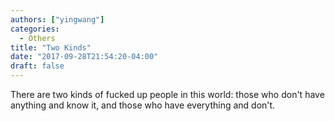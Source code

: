 ```yaml
---
authors: ["yingwang"]
categories:
  - Others
title: "Two Kinds"
date: "2017-09-28T21:54:20-04:00"
draft: false
---
```


There are two kinds of fucked up people in this world: those who don't have anything and know it, and those who have everything and don't.
